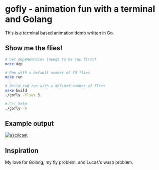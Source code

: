 # gofly - animation fun with a terminal and Golang

This is a terminal based animation demo written in Go.

## Show me the flies!

```sh
# Get dependencies (needs to be run first)
make dep

# Run with a default number of 50 flies
make run

# Build and run with a defined number of flies
make build
./gofly -flies 5

# Get help
./gofly -h
```

## Example output

[![asciicast](https://asciinema.org/a/511151.svg)](https://asciinema.org/a/511151)

## Inspiration

My love for Golang, my fly problem, and Lucas's wasp problem.
